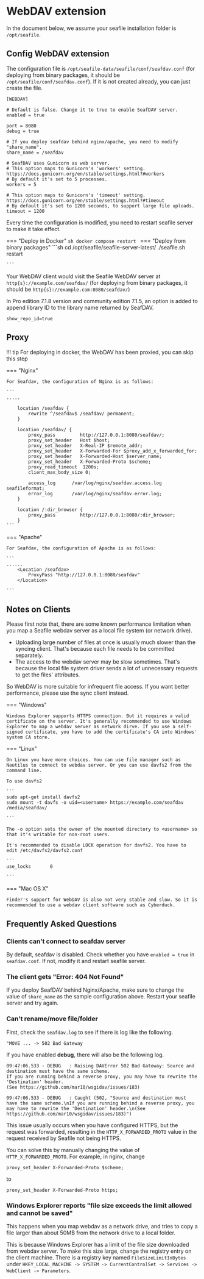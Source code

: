 # WebDAV extension

In the document below, we assume your seafile installation folder is `/opt/seafile`.

## Config WebDAV extension

The configuration file is `/opt/seafile-data/seafile/conf/seafdav.conf` (for deploying from binary packages, it should be `/opt/seafile/conf/seafdav.conf`). If it is not created already, you can just create the file.

```
[WEBDAV]

# Default is false. Change it to true to enable SeafDAV server.
enabled = true

port = 8080
debug = true

# If you deploy seafdav behind nginx/apache, you need to modify "share_name".
share_name = /seafdav

# SeafDAV uses Gunicorn as web server.
# This option maps to Gunicorn's 'workers' setting. https://docs.gunicorn.org/en/stable/settings.html?#workers
# By default it's set to 5 processes.
workers = 5

# This option maps to Gunicorn's 'timeout' setting. https://docs.gunicorn.org/en/stable/settings.html?#timeout
# By default it's set to 1200 seconds, to support large file uploads.
timeout = 1200
```

Every time the configuration is modified, you need to restart seafile server to make it take effect.

=== "Deploy in Docker"
    ```sh
    docker compose restart
    ```
=== "Deploy from binary packages"
    ```sh
    cd /opt/seafile/seafile-server-latest/
    ./seafile.sh restart

    ```

Your WebDAV client would visit the Seafile WebDAV server at `http{s}://example.com/seafdav/` (for deploying from binary packages, it should be `http{s}://example.com:8080/seafdav/`)


In Pro edition 7.1.8 version and community edition 7.1.5, an option is added to append library ID to the library name returned by SeafDAV.

```
show_repo_id=true

```

## Proxy
!!! tip 
    For deploying in docker, the WebDAV has been proxied, you can skip this step

=== "Nginx"

    For Seafdav, the configuration of Nginx is as follows:

    ```
    .....

        location /seafdav {
            rewrite ^/seafdav$ /seafdav/ permanent;
        }

        location /seafdav/ {
            proxy_pass         http://127.0.0.1:8080/seafdav/;
            proxy_set_header   Host $host;
            proxy_set_header   X-Real-IP $remote_addr;
            proxy_set_header   X-Forwarded-For $proxy_add_x_forwarded_for;
            proxy_set_header   X-Forwarded-Host $server_name;
            proxy_set_header   X-Forwarded-Proto $scheme;
            proxy_read_timeout  1200s;
            client_max_body_size 0;
    ﻿
            access_log      /var/log/nginx/seafdav.access.log seafileformat;
            error_log       /var/log/nginx/seafdav.error.log;
        }

        location /:dir_browser {
            proxy_pass         http://127.0.0.1:8080/:dir_browser;
        }
    ```

=== "Apache"

    For Seafdav, the configuration of Apache is as follows:

    ```
    ......
        <Location /seafdav>
            ProxyPass "http://127.0.0.1:8080/seafdav"
        </Location>

    ```


## Notes on Clients

Please first note that, there are some known performance limitation when you map a Seafile webdav server as a local file system (or network drive).

* Uploading large number of files at once is usually much slower than the syncing client. That's because each file needs to be committed separately.
* The access to the webdav server may be slow sometimes. That's because the local file system driver sends a lot of unnecessary requests to get the files' attributes.

So WebDAV is more suitable for infrequent file access. If you want better performance, please use the sync client instead.

=== "Windows"

    Windows Explorer supports HTTPS connection. But it requires a valid certificate on the server. It's generally recommended to use Windows Explorer to map a webdav server as network dirve. If you use a self-signed certificate, you have to add the certificate's CA into Windows' system CA store.
=== "Linux"

    On Linux you have more choices. You can use file manager such as Nautilus to connect to webdav server. Or you can use davfs2 from the command line.

    To use davfs2

    ```
    sudo apt-get install davfs2
    sudo mount -t davfs -o uid=<username> https://example.com/seafdav /media/seafdav/

    ```

    The -o option sets the owner of the mounted directory to <username> so that it's writable for non-root users.

    It's recommended to disable LOCK operation for davfs2. You have to edit /etc/davfs2/davfs2.conf

    ```
    use_locks       0

    ```
=== "Mac OS X"

    Finder's support for WebDAV is also not very stable and slow. So it is recommended to use a webdav client software such as Cyberduck.

## Frequently Asked Questions

### Clients can't connect to seafdav server

By default, seafdav is disabled. Check whether you have `enabled = true` in `seafdav.conf`.
If not, modify it and restart seafile server.

### The client gets "Error: 404 Not Found"

If you deploy SeafDAV behind Nginx/Apache, make sure to change the value of `share_name` as the sample configuration above. Restart your seafile server and try again.

### Can't rename/move file/folder

First, check the `seafdav.log` to see if there is log like the following.
```
"MOVE ... -> 502 Bad Gateway
```

If you have enabled **debug**, there will also be the following log.
```
09:47:06.533 - DEBUG   : Raising DAVError 502 Bad Gateway: Source and destination must have the same scheme.
If you are running behind a reverse proxy, you may have to rewrite the 'Destination' header.
(See https://github.com/mar10/wsgidav/issues/183)

09:47:06.533 - DEBUG   : Caught (502, "Source and destination must have the same scheme.\nIf you are running behind a reverse proxy, you may have to rewrite the 'Destination' header.\n(See https://github.com/mar10/wsgidav/issues/183)")
```

This issue usually occurs when you have configured HTTPS, but the request was forwarded, resulting in the `HTTP_X_FORWARDED_PROTO` value in the request received by Seafile not being HTTPS.

You can solve this by manually changing the value of `HTTP_X_FORWARDED_PROTO`. For example, in nginx, change
```
proxy_set_header X-Forwarded-Proto $scheme;
```

to

```
proxy_set_header X-Forwarded-Proto https;
```

### Windows Explorer reports "file size exceeds the limit allowed and cannot be saved"

This happens when you map webdav as a network drive, and tries to copy a file larger than about 50MB from the network drive to a local folder.

This is because Windows Explorer has a limit of the file size downloaded from webdav server. To make this size large, change the registry entry on the client machine. There is a registry key named `FileSizeLimitInBytes` under `HKEY_LOCAL_MACHINE -> SYSTEM -> CurrentControlSet -> Services -> WebClient -> Parameters`.
